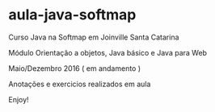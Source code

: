 # aula-java-softmap

Curso Java na Softmap em Joinville Santa Catarina

Módulo Orientação a objetos,  Java básico e Java para Web

Maio/Dezembro 2016 ( em andamento )

Anotações e exercicios realizados em aula

Enjoy!
